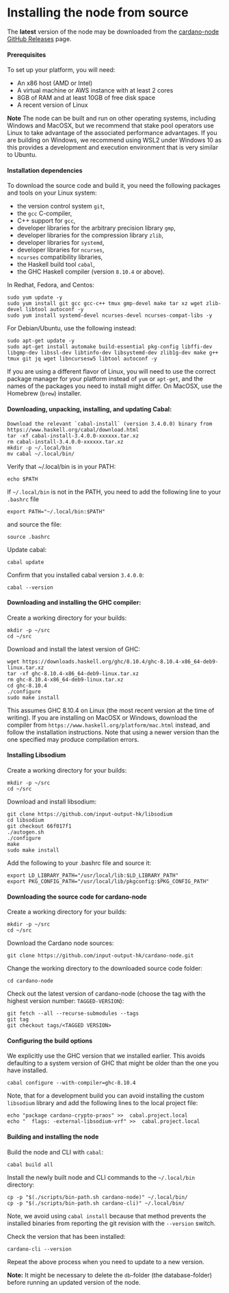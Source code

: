 # Installing the node from source

The **latest** version of the node may be downloaded from the [cardano-node GitHub Releases](https://github.com/input-output-hk/cardano-node/releases) page.

#### Prerequisites

To set up your platform, you will need:

* An x86 host \(AMD or Intel\)
* A virtual machine or AWS instance with at least 2 cores
* 8GB of RAM and at least 10GB of free disk space
* A recent version of Linux

**Note** The node can be built and run on other operating systems, including Windows and MacOSX, but we recommend that
stake pool operators use Linux to take advantage of the associated performance advantages. If you are building on Windows, we recommend using WSL2 under Windows 10 as this provides a development and execution environment that is very similar to Ubuntu.

#### Installation dependencies

To download the source code and build it, you need the following packages and tools on your Linux system:

* the version control system `git`,
* the `gcc` C-compiler,
* C++ support for `gcc`,
* developer libraries for the arbitrary precision library `gmp`,
* developer libraries for the compression library `zlib`,
* developer libraries for `systemd`,
* developer libraries for `ncurses`,
* `ncurses` compatibility libraries,
* the Haskell build tool `cabal`,
* the GHC Haskell compiler (version `8.10.4` or above).

In Redhat, Fedora, and Centos:

    sudo yum update -y
    sudo yum install git gcc gcc-c++ tmux gmp-devel make tar xz wget zlib-devel libtool autoconf -y
    sudo yum install systemd-devel ncurses-devel ncurses-compat-libs -y

For Debian/Ubuntu, use the following instead:

    sudo apt-get update -y
    sudo apt-get install automake build-essential pkg-config libffi-dev libgmp-dev libssl-dev libtinfo-dev libsystemd-dev zlib1g-dev make g++ tmux git jq wget libncursesw5 libtool autoconf -y

If you are using a different flavor of Linux, you will need to use the correct package manager for your platform instead of `yum` or `apt-get`, and the names of the packages you need to install might differ.  On MacOSX, use the Homebrew (`brew`) installer.

#### Downloading, unpacking, installing, and updating Cabal:

    Download the relevant `cabal-install` (version 3.4.0.0) binary from https://www.haskell.org/cabal/download.html
    tar -xf cabal-install-3.4.0.0-xxxxxx.tar.xz
    rm cabal-install-3.4.0.0-xxxxxx.tar.xz
    mkdir -p ~/.local/bin
    mv cabal ~/.local/bin/

Verify that ~/.local/bin is in your PATH:

    echo $PATH

If `~/.local/bin` is not in the PATH, you need to add the following line to  your `.bashrc` file

    export PATH="~/.local/bin:$PATH"

and source the file:

    source .bashrc

Update cabal:

    cabal update

Confirm that you installed cabal version `3.4.0.0`:

    cabal --version

#### Downloading and installing the GHC compiler:

Create a working directory for your builds:

    mkdir -p ~/src
    cd ~/src

 Download and install the latest version of GHC:

    wget https://downloads.haskell.org/ghc/8.10.4/ghc-8.10.4-x86_64-deb9-linux.tar.xz
    tar -xf ghc-8.10.4-x86_64-deb9-linux.tar.xz
    rm ghc-8.10.4-x86_64-deb9-linux.tar.xz
    cd ghc-8.10.4
    ./configure
    sudo make install

This assumes GHC 8.10.4 on Linux (the most recent version at the time of writing).  If you are installing on MacOSX or Windows, download the compiler from `https://www.haskell.org/platform/mac.html` instead, and follow the installation instructions. Note that using a newer version than the one specified may produce compilation errors.

#### Installing Libsodium

Create a working directory for your builds:

    mkdir -p ~/src
    cd ~/src

Download and install libsodium:

    git clone https://github.com/input-output-hk/libsodium
    cd libsodium
    git checkout 66f017f1
    ./autogen.sh
    ./configure
    make
    sudo make install

Add the following to your .bashrc file and source it:

    export LD_LIBRARY_PATH="/usr/local/lib:$LD_LIBRARY_PATH"
    export PKG_CONFIG_PATH="/usr/local/lib/pkgconfig:$PKG_CONFIG_PATH"

#### Downloading the source code for cardano-node

Create a working directory for your builds:

    mkdir -p ~/src
    cd ~/src

Download the Cardano node sources:

    git clone https://github.com/input-output-hk/cardano-node.git

Change the working directory to the downloaded source code folder:

    cd cardano-node


Check out the latest version of cardano-node (choose the tag with the highest version number: ``TAGGED-VERSION``):

    git fetch --all --recurse-submodules --tags
    git tag
    git checkout tags/<TAGGED VERSION>

#### Configuring the build options

We explicitly use the GHC version that we installed earlier.  This avoids defaulting to a system version of GHC that might be older than the one you have installed.

    cabal configure --with-compiler=ghc-8.10.4

Note, that for a development build you can avoid installing the custom `libsodium` library and add the following lines to the local project file:

    echo "package cardano-crypto-praos" >>  cabal.project.local
    echo "  flags: -external-libsodium-vrf" >>  cabal.project.local

#### Building and installing the node

Build the node and CLI with `cabal`:

    cabal build all

Install the newly built node and CLI commands to the `~/.local/bin` directory:

    cp -p "$(./scripts/bin-path.sh cardano-node)" ~/.local/bin/
    cp -p "$(./scripts/bin-path.sh cardano-cli)" ~/.local/bin/

Note, we avoid using `cabal install` because that method prevents the installed binaries from reporting
the git revision with the `--version` switch.

Check the version that has been installed:

    cardano-cli --version

Repeat the above process when you need to update to a new version.


**Note:** It might be necessary to delete the `db`-folder \(the database-folder\) before running an updated version of the node.
